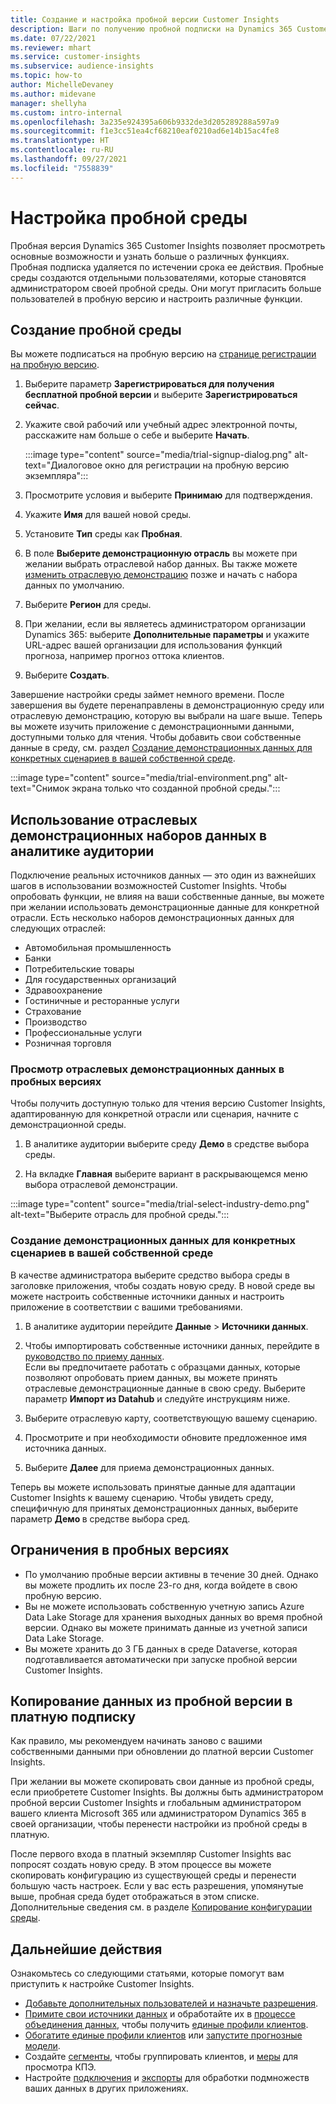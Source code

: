 ```yaml
---
title: Создание и настройка пробной версии Customer Insights
description: Шаги по получению пробной подписки на Dynamics 365 Customer Insights и ее настройке.
ms.date: 07/22/2021
ms.reviewer: mhart
ms.service: customer-insights
ms.subservice: audience-insights
ms.topic: how-to
author: MichelleDevaney
ms.author: midevane
manager: shellyha
ms.custom: intro-internal
ms.openlocfilehash: 3a235e924395a606b9332de3d205289288a597a9
ms.sourcegitcommit: f1e3cc51ea4cf68210eaf0210ad6e14b15ac4fe8
ms.translationtype: HT
ms.contentlocale: ru-RU
ms.lasthandoff: 09/27/2021
ms.locfileid: "7558839"
---
```

# <a name="set-up-a-trial-environment"></a>Настройка пробной среды 

Пробная версия Dynamics 365 Customer Insights позволяет просмотреть основные возможности и узнать больше о различных функциях. Пробная подписка удаляется по истечении срока ее действия. Пробные среды создаются отдельными пользователями, которые становятся администратором своей пробной среды. Они могут пригласить больше пользователей в пробную версию и настроить различные функции.

## <a name="create-a-trial-environment"></a>Создание пробной среды

Вы можете подписаться на пробную версию на [странице регистрации на пробную версию](https://dynamics.microsoft.com/get-started/free-trial/?appname=customerinsights). 

1. Выберите параметр **Зарегистрироваться для получения бесплатной пробной версии** и выберите **Зарегистрироваться сейчас**.

1. Укажите свой рабочий или учебный адрес электронной почты, расскажите нам больше о себе и выберите **Начать**.

   :::image type="content" source="media/trial-signup-dialog.png" alt-text="Диалоговое окно для регистрации на пробную версию экземпляра":::

1. Просмотрите условия и выберите **Принимаю** для подтверждения.

1. Укажите **Имя** для вашей новой среды. 

1. Установите **Тип** среды как **Пробная**.

1. В поле **Выберите демонстрационную отрасль** вы можете при желании выбрать отраслевой набор данных. Вы также можете [изменить отраслевую демонстрацию](#use-industry-specific-demo-data-sets-in-audience-insights) позже и начать с набора данных по умолчанию.

1. Выберите **Регион** для среды.

1. При желании, если вы являетесь администратором организации Dynamics 365: выберите **Дополнительные параметры** и укажите URL-адрес вашей организации для использования функций прогноза, например прогноз оттока клиентов. 

1. Выберите **Создать**. 

Завершение настройки среды займет немного времени. После завершения вы будете перенаправлены в демонстрационную среду или отраслевую демонстрацию, которую вы выбрали на шаге выше. Теперь вы можете изучить приложение с демонстрационными данными, доступными только для чтения. Чтобы добавить свои собственные данные в среду, см. раздел [Создание демонстрационных данных для конкретных сценариев в вашей собственной среде](#create-scenario-specific-demo-data-in-your-own-environment).

:::image type="content" source="media/trial-environment.png" alt-text="Снимок экрана только что созданной пробной среды.":::

## <a name="use-industry-specific-demo-data-sets-in-audience-insights"></a>Использование отраслевых демонстрационных наборов данных в аналитике аудитории

Подключение реальных источников данных — это один из важнейших шагов в использовании возможностей Customer Insights. Чтобы опробовать функции, не влияя на ваши собственные данные, вы можете при желании использовать демонстрационные данные для конкретной отрасли. Есть несколько наборов демонстрационных данных для следующих отраслей: 

-   Автомобильная промышленность
-   Банки
-   Потребительские товары
-   Для государственных организаций
-   Здравоохранение
-   Гостиничные и ресторанные услуги
-   Страхование
-   Производство
-   Профессиональные услуги
-   Розничная торговля

### <a name="see-industry-specific-demo-data-in-trials"></a>Просмотр отраслевых демонстрационных данных в пробных версиях

Чтобы получить доступную только для чтения версию Customer Insights, адаптированную для конкретной отрасли или сценария, начните с демонстрационной среды. 
 
1.  В аналитике аудитории выберите среду **Демо** в средстве выбора среды.

2.  На вкладке **Главная** выберите вариант в раскрывающемся меню выбора отраслевой демонстрации.

:::image type="content" source="media/trial-select-industry-demo.png" alt-text="Выберите отрасль для пробной среды.":::

### <a name="create-scenario-specific-demo-data-in-your-own-environment"></a>Создание демонстрационных данных для конкретных сценариев в вашей собственной среде

В качестве администратора выберите средство выбора среды в заголовке приложения, чтобы создать новую среду. В новой среде вы можете настроить собственные источники данных и настроить приложение в соответствии с вашими требованиями. 

1.  В аналитике аудитории перейдите **Данные** > **Источники данных**.

2.  Чтобы импортировать собственные источники данных, перейдите в [руководство по приему данных](data-sources.md).     
   Если вы предпочитаете работать с образцами данных, которые позволяют опробовать прием данных, вы можете принять отраслевые демонстрационные данные в свою среду. Выберите параметр **Импорт из Datahub** и следуйте инструкциям ниже.

3.  Выберите отраслевую карту, соответствующую вашему сценарию. 

4.  Просмотрите и при необходимости обновите предложенное имя источника данных. 

5.  Выберите **Далее** для приема демонстрационных данных. 

Теперь вы можете использовать принятые данные для адаптации Customer Insights к вашему сценарию. Чтобы увидеть среду, специфичную для принятых демонстрационных данных, выберите параметр **Демо <Industry>** в средстве выбора сред.

## <a name="limitations-in-trials"></a>Ограничения в пробных версиях

- По умолчанию пробные версии активны в течение 30 дней. Однако вы можете продлить их после 23-го дня, когда войдете в свою пробную версию.
- Вы не можете использовать собственную учетную запись Azure Data Lake Storage для хранения выходных данных во время пробной версии. Однако вы можете принимать данные из учетной записи Data Lake Storage.
- Вы можете хранить до 3 ГБ данных в среде Dataverse, которая подготавливается автоматически при запуске пробной версии Customer Insights.

## <a name="copy-data-from-a-trial-to-a-paid-subscription"></a>Копирование данных из пробной версии в платную подписку

Как правило, мы рекомендуем начинать заново с вашими собственными данными при обновлении до платной версии Customer Insights. 

При желании вы можете скопировать свои данные из пробной среды, если приобретете Customer Insights. Вы должны быть администратором пробной версии Customer Insights и глобальным администратором вашего клиента Microsoft 365 или администратором Dynamics 365 в своей организации, чтобы перенести настройки из пробной среды в платную. 

После первого входа в платный экземпляр Customer Insights вас попросят создать новую среду. В этом процессе вы можете скопировать конфигурацию из существующей среды и перенести большую часть настроек. Если у вас есть разрешения, упомянутые выше, пробная среда будет отображаться в этом списке. Дополнительные сведения см. в разделе [Копирование конфигурации среды](manage-environments.md#copy-the-environment-configuration).

## <a name="next-steps"></a>Дальнейшие действия

Ознакомьтесь со следующими статьями, которые помогут вам приступить к настройке Customer Insights. 

- [Добавьте дополнительных пользователей и назначьте разрешения](permissions.md).
- [Примите свои источники данных](data-sources.md) и обработайте их в [процессе объединения данных](data-unification.md), чтобы получить [единые профили клиентов](customer-profiles.md).
- [Обогатите единые профили клиентов](enrichment-hub.md) или [запустите прогнозные модели](predictions-overview.md).
- Создайте [сегменты](segments.md), чтобы группировать клиентов, и [меры](measures.md) для просмотра КПЭ.
- Настройте [подключения](connections.md) и [экспорты](export-destinations.md) для обработки подмножеств ваших данных в других приложениях.

